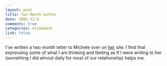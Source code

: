 ```yaml
--- 
layout: post
title: Two Month Letter
date: 2005-12-8
comments: true
categories: elsewhere
link: false
---
```

I've written a two month letter to Michele over on <a href="http://andifyoudidknow.com" title="And If You Did Know?">her</a> site. I find that expressing some of what I am thinking and feeling as if I were writing to her (something I did almost daily for most of our relationship) helps me.
